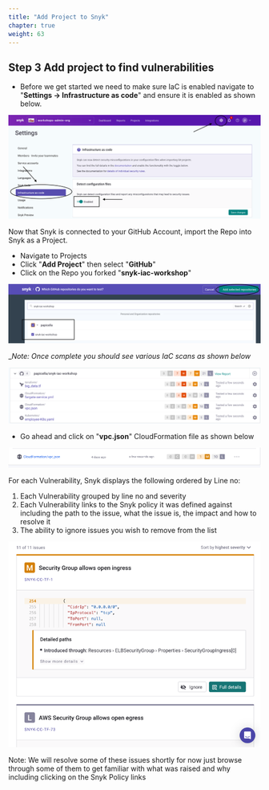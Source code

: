 ```yaml
---
title: "Add Project to Snyk"
chapter: true
weight: 63
---
```


## Step 3 Add project to find vulnerabilities

* Before we get started we need to make sure IaC is enabled navigate to "**Settings -> Infrastructure as code**" and ensure it is enabled as shown below.

![img_1.png](img_1.png)

Now that Snyk is connected to your GitHub Account, import the Repo into Snyk as a Project.

* Navigate to Projects
* Click "**Add Project**" then select "**GitHub**"
* Click on the Repo you forked "**snyk-iac-workshop**"

![img_2.png](img_2.png)

__Note: Once complete you should see various IaC scans as shown below_

![img_3.png](img_3.png)

* Go ahead and click on "**vpc.json**" CloudFormation file as shown below

![img_4.png](img_4.png)

For each Vulnerability, Snyk displays the following ordered by Line no:

1. Each Vulnerability grouped by line no and severity
2. Each Vulnerability links to the Snyk policy it was defined against including the path to the issue, what the issue is, the impact and how to resolve it
3. The ability to ignore issues you wish to remove from the list

![img_5.png](img_5.png)

Note: We will resolve some of these issues shortly for now just browse through some of them to get familiar with what was raised and why including clicking on the Snyk Policy links
